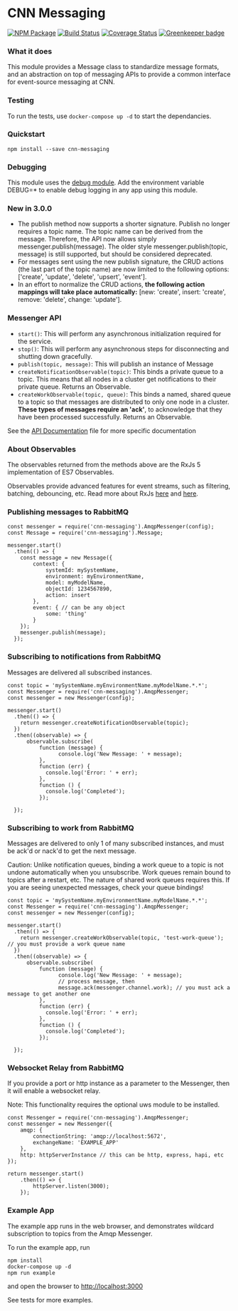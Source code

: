 # CNN Messaging

[![NPM Package](https://img.shields.io/npm/v/cnn-messaging.svg?style=flat-square)](https://www.npmjs.org/package/cnn-messaging)
[![Build Status](https://img.shields.io/travis/cnnlabs/cnn-messaging.svg?branch=master&style=flat-square)](https://travis-ci.org/cnnlabs/cnn-messaging)
[![Coverage Status](https://img.shields.io/coveralls/cnnlabs/cnn-messaging.svg?branch=master&style=flat-square)](https://coveralls.io/github/cnnlabs/cnn-messaging)
[![Greenkeeper badge](https://badges.greenkeeper.io/cnnlabs/cnn-messaging.svg)](https://greenkeeper.io/)

### What it does

This module provides a Message class to standardize message formats, and an abstraction on top of messaging APIs to provide a common interface for event-source messaging at CNN.

### Testing

To run the tests, use ```docker-compose up -d``` to start the dependancies.

### Quickstart

```
npm install --save cnn-messaging
```

### Debugging

This module uses the [debug module](https://www.npmjs.com/package/debug). Add the environment variable DEBUG=* to enable debug logging in any app using this module.

### New in 3.0.0

* The publish method now supports a shorter signature. Publish no longer requires a topic name. The topic name can be derived from the message. Therefore, the API now allows simply messenger.publish(message). The older style messenger.publish(topic, message) is still supported, but should be considered deprecated.
* For messages sent using the new publish signature, the CRUD actions (the last part of the topic name) are now limited to the following options: ['create', 'update', 'delete', 'upsert', 'event'].
* In an effort to normalize the CRUD actions, __the following action mappings will take place automatically:__ [new: 'create', insert: 'create', remove: 'delete', change: 'update'].

### Messenger API

* ```start()```: This will perform any asynchronous initialization required for the service.
* ```stop()```: This will perform any asynchronous steps for disconnecting and shutting down gracefully.
* ```publish(topic, message)```: This will publish an instance of Message
* ```createNotificationObservable(topic)```: This binds a private queue to a topic. This means that all nodes in a cluster get notifications to their private queue. Returns an Observable.
* ```createWorkObservable(topic, queue)```: This binds a named, shared queue to a topic so that messages are distributed to only one node in a cluster. __These types of messages require an 'ack'__, to acknowledge that they have been processed successfully. Returns an Observable.

See the [API Documentation](https://github.com/cnnlabs/cnn-messaging/blob/master/API.md) file for more specific documentation

### About Observables

The observables returned from the methods above are the RxJs 5 implementation of ES7 Observables.

Observables provide advanced features for event streams, such as filtering, batching, debouncing, etc. Read more about RxJs [here](http://reactivex.io) and [here](https://github.com/ReactiveX/rxjs).

### Publishing messages to RabbitMQ

```
const messenger = require('cnn-messaging').AmqpMessenger(config);
const Message = require('cnn-messaging').Message;

messenger.start()
  .then(() => {
    const message = new Message({
        context: {
            systemId: mySystemName,
            environment: myEnvironmentName,
            model: myModelName,
            objectId: 1234567890,
            action: insert
        },
        event: { // can be any object
            some: 'thing'
        }
    });
    messenger.publish(message);      
  });

```

### Subscribing to notifications from RabbitMQ

Messages are delivered all subscribed instances.

```
const topic = 'mySystemName.myEnvironmentName.myModelName.*.*';
const Messenger = require('cnn-messaging').AmqpMessenger;
const messenger = new Messenger(config);

messenger.start()
  .then(() => {
    return messenger.createNotificationObservable(topic);    
  })
  .then((observable) => {
      observable.subscribe(
          function (message) {
                console.log('New Message: ' + message);
          },
          function (err) {
            console.log('Error: ' + err);
          },
          function () {
            console.log('Completed');
          });

  });

```

### Subscribing to work from RabbitMQ

Messages are delivered to only 1 of many subscribed instances, and must be ack'd or nack'd to get the next message.

Caution: Unlike notification queues, binding a work queue to a topic is not undone automatically when you unsubscribe. Work queues remain bound to topics after a restart, etc. The nature of shared work queues requires this. If you are seeing unexpected messages, check your queue bindings!

```
const topic = 'mySystemName.myEnvironmentName.myModelName.*.*';
const Messenger = require('cnn-messaging').AmqpMessenger;
const messenger = new Messenger(config);

messenger.start()
  .then(() => {
    return messenger.createWorkObservable(topic, 'test-work-queue'); // you must provide a work queue name  
  })
  .then((observable) => {
      observable.subscribe(
          function (message) {
                console.log('New Message: ' + message);
                // process message, then
                message.ack(messenger.channel.work); // you must ack a message to get another one
          },
          function (err) {
            console.log('Error: ' + err);
          },
          function () {
            console.log('Completed');
          });

  });

```

### Websocket Relay from RabbitMQ

If you provide a port or http instance as a parameter to the Messenger, then it will enable a websocket relay.

Note: This functionality requires the optional uws module to be installed.

```
const Messenger = require('cnn-messaging').AmqpMessenger;
const messenger = new Messenger({
    amqp: {
        connectionString: 'amqp://localhost:5672',
        exchangeName: 'EXAMPLE_APP'
    },
    http: httpServerInstance // this can be http, express, hapi, etc
});

return messenger.start()
    .then(() => {
        httpServer.listen(3000);
    });
```

### Example App

The example app runs in the web browser, and demonstrates wildcard subscription to topics from the Amqp Messenger.

To run the example app, run
```
npm install
docker-compose up -d
npm run example
```

and open the browser to [http://localhost:3000](http://localhost:3000)

See tests for more examples.
